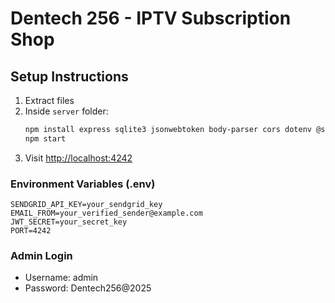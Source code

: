 # Dentech 256 - IPTV Subscription Shop

## Setup Instructions
1. Extract files
2. Inside `server` folder:
   ```bash
   npm install express sqlite3 jsonwebtoken body-parser cors dotenv @sendgrid/mail
   npm start
   ```
3. Visit [http://localhost:4242](http://localhost:4242)

### Environment Variables (.env)
```
SENDGRID_API_KEY=your_sendgrid_key
EMAIL_FROM=your_verified_sender@example.com
JWT_SECRET=your_secret_key
PORT=4242
```

### Admin Login
- Username: admin
- Password: Dentech256@2025
